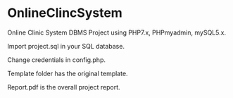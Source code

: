 # OnlineClincSystem

Online Clinic System DBMS Project using PHP7.x, PHPmyadmin, mySQL5.x.  

Import project.sql in your SQL database.  

Change credentials in config.php.  
<?php $con = mysqli_connect("localhost","user","password","database") or die(mysqli_error()); ?>  

Template folder has the original template.  

Report.pdf is the overall project report.  

